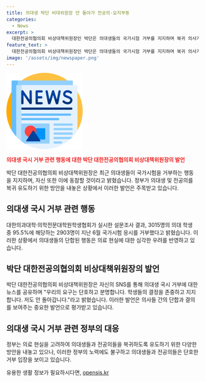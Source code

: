 ```yaml
---
title: 의대생 박단 비대위원장 안 돌아가 전공의·요지부동
categories:
  - News
excerpt: >
  대한전공의협의회 비상대책위원장인 박단은 의대생들의 국가시험 거부를 지지하며 복귀 의사가 없다고 밝혔다. 최근 정부의 의대생과 전공의 복귀 유도 방안에 대한 첫 반응으로, 박단은 의대생들의 결정을 지지하겠다고 밝혔다. 대한의과대학·의학전문대학원학생협회 조사에 따르면 95.5%의 학생들이 국시 응시를 거부했으며, 정부의 복귀 유도책에도 단체는 복귀 거부 의사를 고수하고 있다. 이에 대한 요구는 의대 증원 및 필수의료 정책패키지 전면 백지화 등이다.
feature_text: >
  대한전공의협의회 비상대책위원장인 박단은 의대생들의 국가시험 거부를 지지하며 복귀 의사가 없다고 밝혔다. 최근 정부의 의대생과 전공의 복귀 유도 방안에 대한 첫 반응으로, 박단은 의대생들의 결정을 지지하겠다고 밝혔다. 대한의과대학·의학전문대학원학생협회 조사에 따르면 95.5%의 학생들이 국시 응시를 거부했으며, 정부의 복귀 유도책에도 단체는 복귀 거부 의사를 고수하고 있다. 이에 대한 요구는 의대 증원 및 필수의료 정책패키지 전면 백지화 등이다.
image: '/assets/img/newspaper.png'
---
```


<p><img src="/assets/img/newspaper.png" alt="kimp 속보" /></p>

<p><b><span style="color: #ee2323;">의대생 국시 거부 관련 행동에 대한 박단 대한전공의협의회 비상대책위원장의 발언</span></b></p>

<p data-ke-size="size16">박단 대한전공의협의회 비상대책위원장은 최근 의대생들이 국가시험을 거부하는 행동을 지지하며, 자신 또한 이에 동참할 것이라고 밝혔습니다. 정부가 의대생 및 전공의를 복귀 유도하기 위한 방안을 내놓은 상황에서 이러한 발언은 주목받고 있습니다.</p>

<h2 data-ke-size="size26">의대생 국시 거부 관련 행동</h2>

<p data-ke-size="size16">대한의과대학·의학전문대학원학생협회가 실시한 설문조사 결과, 3015명의 의대 학생 중 95.5%에 해당하는 2903명이 지난 6월 국가시험 응시를 거부했다고 밝혔습니다. 이러한 상황에서 의대생들의 단합된 행동은 의료 현실에 대한 심각한 우려를 반영하고 있습니다.</p>

<h2 data-ke-size="size26">박단 대한전공의협의회 비상대책위원장의 발언</h2>

<p data-ke-size="size16">박단 대한전공의협의회 비상대책위원장은 자신의 SNS를 통해 의대생 국시 거부에 대한 뉴스를 공유하며 "우리의 요구는 단호하고 분명합니다. 학생들의 결정을 존중하고 지지합니다. 저도 안 돌아갑니다."라고 밝혔습니다. 이러한 발언은 의사들 간의 단합과 결의를 보여주는 중요한 발언으로 평가받고 있습니다.</p>

<h2 data-ke-size="size26">의대생 국시 거부 관련 정부의 대응</h2>

<p data-ke-size="size16">정부는 의료 현실을 고려하여 의대생들과 전공의들을 복귀하도록 유도하기 위한 다양한 방안을 내놓고 있으나, 이러한 정부의 노력에도 불구하고 의대생들과 전공의들은 단호한 거부 입장을 보이고 있습니다.</p>
유용한 생활 정보가 필요하시다면, <a href="https://opensis.kr" rel="dofollow">opensis.kr</a>


